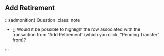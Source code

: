 
## Add Retirement



:::{admonition} Question
:class: note

- [] Would it be possible to highlight the row associated with the transaction from "Add Retirement" (which you click, "Pending Transfer" from)?

:::
